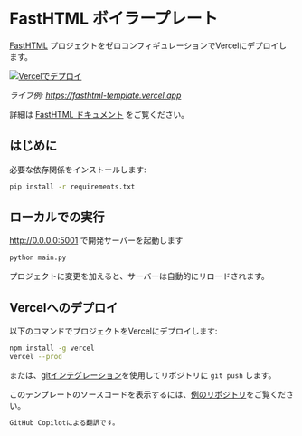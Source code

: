 # FastHTML ボイラープレート

[FastHTML](https://fastht.ml/) プロジェクトをゼロコンフィギュレーションでVercelにデプロイします。

[![Vercelでデプロイ](https://vercel.com/button)](https://vercel.com/new/clone?repository-url=https://github.com/vercel/examples/tree/main/framework-boilerplates/fasthtml&template=fasthtml)

_ライブ例: https://fasthtml-template.vercel.app_

詳細は [FastHTML ドキュメント](https://docs.fastht.ml/) をご覧ください。

## はじめに

必要な依存関係をインストールします:

```bash
pip install -r requirements.txt
```

## ローカルでの実行

http://0.0.0.0:5001 で開発サーバーを起動します

```bash
python main.py
```

プロジェクトに変更を加えると、サーバーは自動的にリロードされます。

## Vercelへのデプロイ

以下のコマンドでプロジェクトをVercelにデプロイします:

```bash
npm install -g vercel
vercel --prod
```

または、[gitインテグレーション](https://vercel.com/docs/deployments/git)を使用してリポジトリに `git push` します。

このテンプレートのソースコードを表示するには、[例のリポジトリ](https://github.com/vercel/vercel/tree/main/examples/fasthtml)をご覧ください。


```markdown
GitHub Copilotによる翻訳です。
```